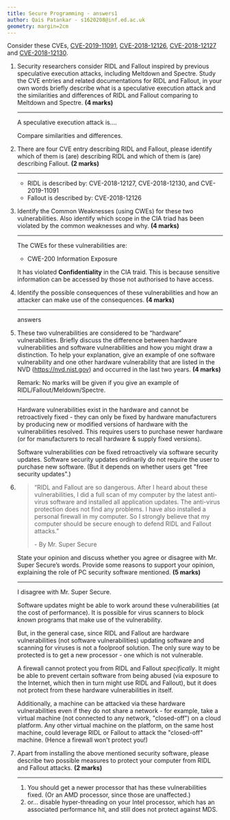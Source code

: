 ```yaml
---
title: Secure Programming - answers1
author: Qais Patankar - s1620208@inf.ed.ac.uk
geometry: margin=2cm
---
```


Consider these CVEs, [CVE-2019-11091], [CVE-2018-12126], [CVE-2018-12127] and [CVE-2018-12130].

1. Security researchers consider RIDL and Fallout inspired by previous speculative execution attacks, including
Meltdown and Spectre. Study the CVE entries and related documentations for RIDL and Fallout, in your
own words briefly describe what is a speculative execution attack and the similarities and differences of
RIDL and Fallout comparing to Meltdown and Spectre. **(4 marks)**

    ----

    A speculative execution attack is....

    Compare similarities and differences.


2. There are four CVE entry describing RIDL and Fallout, please identify which of them is (are) describing
RIDL and which of them is (are) describing Fallout. **(2 marks)**

    ----

    - RIDL is described by: CVE-2018-12127, CVE-2018-12130, and CVE-2019-11091
    - Fallout is described by: CVE-2018-12126

3. Identify the Common Weaknesses (using CWEs) for these two vulnerabilities. Also identify which scope in
the CIA triad has been violated by the common weaknesses and why. **(4 marks)**

    ----

    The CWEs for these vulnerabilities are:
    - CWE-200 Information Exposure

    It has violated **Confidentiality** in the CIA traid. This is because sensitive information can be accessed by those not authorised to have access.


4. Identify the possible consequences of these vulnerabilities and how an attacker can make use of the
consequences. **(4 marks)**

    ----

    answers

5. These two vulnerabilities are considered to be “hardware” vulnerabilities. Briefly discuss the difference
between hardware vulnerabilities and software vulnerabilities and how you might draw a distinction. To
help your explanation, give an example of one software vulnerability and one other hardware vulnerability
that are listed in the NVD (https://nvd.nist.gov) and occurred in the last two years. **(4 marks)**

    Remark: No marks will be given if you give an example of RIDL/Fallout/Meldown/Spectre.

    ----

    Hardware vulnerabilities exist in the hardware and cannot be retroactively fixed - they can only be fixed by hardware manufacturers by producing new or modified versions of hardware with the vulnerabilities resolved. This requires users to purchase newer hardware (or for manufacturers to recall hardware & supply fixed versions).

    Software vulnerabilities _can_ be fixed retroactively via software security updates. Software security updates ordinarily do not require the user to purchase new software. (But it depends on whether users get "free security updates".)



6.  > “RIDL and Fallout are so dangerous. After I heard about these vulnerabilities, I did a full scan of
    > my computer by the latest anti-virus software and installed all application updates. The anti-virus
    > protection does not find any problems. I have also installed a personal firewall in my computer. So I
    > strongly believe that my computer should be secure enough to defend RIDL and Fallout attacks.”
    >
    > \- By Mr. Super Secure

    State your opinion and discuss whether you agree or disagree with Mr. Super Secure’s words. Provide
some reasons to support your opinion, explaining the role of PC security software mentioned. **(5 marks)**

    ----

    I disagree with Mr. Super Secure.

    Software updates might be able to work around these vulnerabilities (at the cost of performance). It is possible for virus scanners to block *known* programs that make use of the vulnerability.

    But, in the general case, since RIDL and Fallout are hardware vulnerabilities (not software vulnerabilities) updating software and scanning for viruses is not a foolproof solution. The only sure way to be protected is to get a new processor - one which is not vulnerable.

    A firewall cannot protect you from RIDL and Fallout _specifically_. It might be able to prevent certain software from being abused (via exposure to the Internet, which then in turn might use RIDL and Fallout), but it does not protect from these hardware vulnerabilities in itself.

    Additionally, a machine can be attacked via these hardware vulnerabilities even if they do not share a network - for example, take a virtual machine (not connected to any network, "closed-off") on a cloud platform. Any other virtual machine on the platform, on the same host machine, could leverage RIDL or Fallout to attack the "closed-off" machine. (Hence a firewall won't protect you!)

7. Apart from installing the above mentioned security software, please describe two possible measures to protect your computer from RIDL and Fallout attacks. **(2 marks)**

    ----

    1. You should get a newer processor that has these vulnerabilities fixed. (Or an AMD processor, since those are unaffected.)
    2. or... disable hyper-threading on your Intel processor, which has an associated performance hit, and still does not protect against MDS.

[CVE-2019-11091]: https://cve.mitre.org/cgi-bin/cvename.cgi?name=CVE-2019-11091
[CVE-2018-12126]: https://cve.mitre.org/cgi-bin/cvename.cgi?name=CVE-2018-12126
[CVE-2018-12127]: https://cve.mitre.org/cgi-bin/cvename.cgi?name=CVE-2018-12127
[CVE-2018-12130]: https://cve.mitre.org/cgi-bin/cvename.cgi?name=CVE-2018-12130